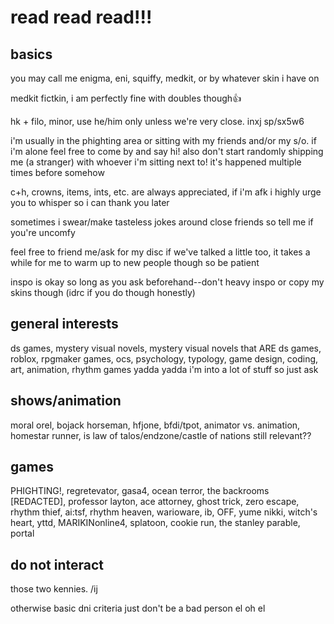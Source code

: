 # read read read!!! 

## basics
you may call me enigma, eni, squiffy, medkit, or by whatever skin i have on 

medkit fictkin, i am perfectly fine with doubles though👍

hk + filo, minor, use he/him only unless we're very close. inxj sp/sx5w6

i'm usually in the phighting area or sitting with my friends and/or my s/o. if i'm alone feel free to come by and say hi! also don't start randomly shipping me (a stranger) with whoever i'm sitting next to! it's happened multiple times before somehow

c+h, crowns, items, ints, etc. are always appreciated, if i'm afk i highly urge you to whisper so i can thank you later

sometimes i swear/make tasteless jokes around close friends so tell me if you're uncomfy

feel free to friend me/ask for my disc if we've talked a little too, it takes a while for me to warm up to new people though so be patient

inspo is okay so long as you ask beforehand--don't heavy inspo or copy my skins though (idrc if you do though honestly)

## general interests
ds games, mystery visual novels, mystery visual novels that ARE ds games, roblox, rpgmaker games, ocs, psychology, typology, game design, coding, art, animation, rhythm games yadda yadda i'm into a lot of stuff so just ask

## shows/animation
moral orel, bojack horseman, hfjone, bfdi/tpot, animator vs. animation, homestar runner, is law of talos/endzone/castle of nations still relevant??

## games
PHIGHTING!, regretevator, gasa4, ocean terror, the backrooms [REDACTED], professor layton, ace attorney, ghost trick, zero escape, rhythm thief, ai:tsf, rhythm heaven, warioware, ib, OFF, yume nikki, witch's heart, yttd, MARIKINonline4, splatoon, cookie run, the stanley parable, portal

## do not interact
those two kennies. /ij

otherwise basic dni criteria just don't be a bad person el oh el
